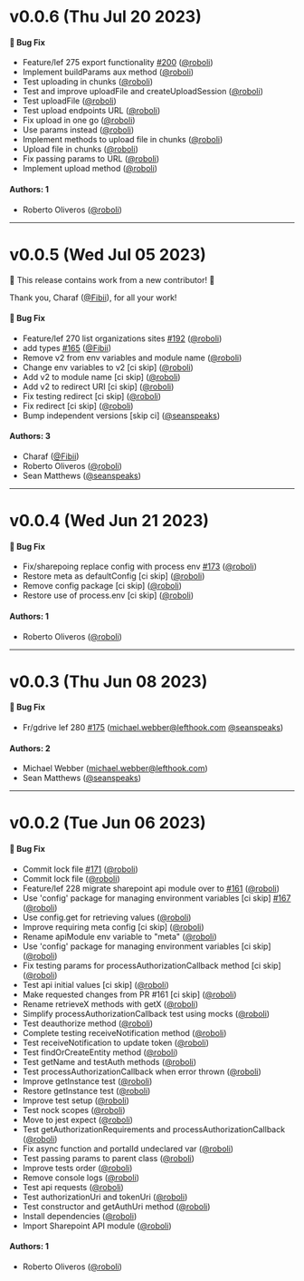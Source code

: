 # v0.0.6 (Thu Jul 20 2023)

#### 🐛 Bug Fix

- Feature/lef 275 export functionality [#200](https://github.com/friggframework/frigg/pull/200) ([@roboli](https://github.com/roboli))
- Implement buildParams aux method ([@roboli](https://github.com/roboli))
- Test uploading in chunks ([@roboli](https://github.com/roboli))
- Test and improve uploadFile and createUploadSession ([@roboli](https://github.com/roboli))
- Test uploadFile ([@roboli](https://github.com/roboli))
- Test upload endpoints URL ([@roboli](https://github.com/roboli))
- Fix upload in one go ([@roboli](https://github.com/roboli))
- Use params instead ([@roboli](https://github.com/roboli))
- Implement methods to upload file in chunks ([@roboli](https://github.com/roboli))
- Upload file in chunks ([@roboli](https://github.com/roboli))
- Fix passing params to URL ([@roboli](https://github.com/roboli))
- Implement upload method ([@roboli](https://github.com/roboli))

#### Authors: 1

- Roberto Oliveros ([@roboli](https://github.com/roboli))

---

# v0.0.5 (Wed Jul 05 2023)

:tada: This release contains work from a new contributor! :tada:

Thank you, Charaf ([@Fibii](https://github.com/Fibii)), for all your work!

#### 🐛 Bug Fix

- Feature/lef 270 list organizations sites [#192](https://github.com/friggframework/frigg/pull/192) ([@roboli](https://github.com/roboli))
- add types [#165](https://github.com/friggframework/frigg/pull/165) ([@Fibii](https://github.com/Fibii))
- Remove v2 from env variables and module name ([@roboli](https://github.com/roboli))
- Change env variables to v2 [ci skip] ([@roboli](https://github.com/roboli))
- Add v2 to module name [ci skip] ([@roboli](https://github.com/roboli))
- Add v2 to redirect URI [ci skip] ([@roboli](https://github.com/roboli))
- Fix testing redirect [ci skip] ([@roboli](https://github.com/roboli))
- Fix redirect [ci skip] ([@roboli](https://github.com/roboli))
- Bump independent versions \[skip ci\] ([@seanspeaks](https://github.com/seanspeaks))

#### Authors: 3

- Charaf ([@Fibii](https://github.com/Fibii))
- Roberto Oliveros ([@roboli](https://github.com/roboli))
- Sean Matthews ([@seanspeaks](https://github.com/seanspeaks))

---

# v0.0.4 (Wed Jun 21 2023)

#### 🐛 Bug Fix

- Fix/sharepoing replace config with process env [#173](https://github.com/friggframework/frigg/pull/173) ([@roboli](https://github.com/roboli))
- Restore meta as defaultConfig [ci skip] ([@roboli](https://github.com/roboli))
- Remove config package [ci skip] ([@roboli](https://github.com/roboli))
- Restore use of process.env [ci skip] ([@roboli](https://github.com/roboli))

#### Authors: 1

- Roberto Oliveros ([@roboli](https://github.com/roboli))

---

# v0.0.3 (Thu Jun 08 2023)

#### 🐛 Bug Fix

- Fr/gdrive lef 280 [#175](https://github.com/friggframework/frigg/pull/175) (michael.webber@lefthook.com [@seanspeaks](https://github.com/seanspeaks))

#### Authors: 2

- Michael Webber (michael.webber@lefthook.com)
- Sean Matthews ([@seanspeaks](https://github.com/seanspeaks))

---

# v0.0.2 (Tue Jun 06 2023)

#### 🐛 Bug Fix

- Commit lock file [#171](https://github.com/friggframework/frigg/pull/171) ([@roboli](https://github.com/roboli))
- Commit lock file ([@roboli](https://github.com/roboli))
- Feature/lef 228 migrate sharepoint api module over to [#161](https://github.com/friggframework/frigg/pull/161) ([@roboli](https://github.com/roboli))
- Use 'config' package for managing environment variables [ci skip] [#167](https://github.com/friggframework/frigg/pull/167) ([@roboli](https://github.com/roboli))
- Use config.get for retrieving values ([@roboli](https://github.com/roboli))
- Improve requiring meta config [ci skip] ([@roboli](https://github.com/roboli))
- Rename apiModule env variable to "meta" ([@roboli](https://github.com/roboli))
- Use 'config' package for managing environment variables [ci skip] ([@roboli](https://github.com/roboli))
- Fix testing params for processAuthorizationCallback method [ci skip] ([@roboli](https://github.com/roboli))
- Test api initial values [ci skip] ([@roboli](https://github.com/roboli))
- Make requested changes from PR #161 [ci skip] ([@roboli](https://github.com/roboli))
- Rename retrieveX methods with getX ([@roboli](https://github.com/roboli))
- Simplify processAuthorizationCallback test using mocks ([@roboli](https://github.com/roboli))
- Test deauthorize method ([@roboli](https://github.com/roboli))
- Complete testing receiveNotification method ([@roboli](https://github.com/roboli))
- Test receiveNotification to update token ([@roboli](https://github.com/roboli))
- Test findOrCreateEntity method ([@roboli](https://github.com/roboli))
- Test getName and testAuth methods ([@roboli](https://github.com/roboli))
- Test processAuthorizationCallback when error thrown ([@roboli](https://github.com/roboli))
- Improve getInstance test ([@roboli](https://github.com/roboli))
- Restore getInstance test ([@roboli](https://github.com/roboli))
- Improve test setup ([@roboli](https://github.com/roboli))
- Test nock scopes ([@roboli](https://github.com/roboli))
- Move to jest expect ([@roboli](https://github.com/roboli))
- Test getAuthorizationRequirements and processAuthorizationCallback ([@roboli](https://github.com/roboli))
- Fix async function and portalId undeclared var ([@roboli](https://github.com/roboli))
- Test passing params to parent class ([@roboli](https://github.com/roboli))
- Improve tests order ([@roboli](https://github.com/roboli))
- Remove console logs ([@roboli](https://github.com/roboli))
- Test api requests ([@roboli](https://github.com/roboli))
- Test authorizationUri and tokenUri ([@roboli](https://github.com/roboli))
- Test constructor and getAuthUri method ([@roboli](https://github.com/roboli))
- Install dependencies ([@roboli](https://github.com/roboli))
- Import Sharepoint API module ([@roboli](https://github.com/roboli))

#### Authors: 1

- Roberto Oliveros ([@roboli](https://github.com/roboli))
